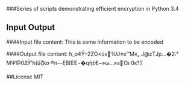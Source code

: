 ###Series of scripts demonstrating efficient encryption in Python 3.4

## Input Output

####Input file content:
This is some information to be encoded

####Output file content:
h_ο4Ϋ–2ΖΟ<ύv%U±κ™Μ«„ J@zΤJρ…�2:° MΨ@0ΔΫ’h(ϋζko·®n—ξB[EΕ¬�qήέ€~»ω…»sΏι·0κ?¦ΐ

##License
MIT
